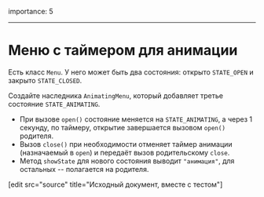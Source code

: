 importance: 5

---

# Меню с таймером для анимации

Есть класс `Menu`. У него может быть два состояния: открыто `STATE_OPEN` и закрыто `STATE_CLOSED`.

Создайте наследника `AnimatingMenu`, который добавляет третье состояние `STATE_ANIMATING`.

- При вызове `open()` состояние меняется на `STATE_ANIMATING`, а через 1 секунду, по таймеру, открытие завершается вызовом `open()` родителя.
- Вызов `close()` при необходимости отменяет таймер анимации (назначаемый в `open`) и передаёт вызов родительскому `close`.
- Метод `showState` для нового состояния выводит `"анимация"`, для остальных -- полагается на родителя.

[edit src="source" title="Исходный документ, вместе с тестом"]
